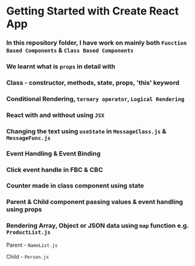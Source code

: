 # Getting Started with Create React App

### In this repository folder, I have work on mainly both `Function Based Components` & `Class Based Components`

### We learnt what is `props` in detail with 

### Class - constructor, methods, state, props, 'this' keyword

### Conditional Rendering, `ternary operator`, `Logical Rendering`

### React with and without using `JSX` 

### Changing the text using `useState` in `MessageClass.js` & `MessageFunc.js`

### Event Handling & Event Binding 

### Click event handle in FBC & CBC

### Counter made in class component using state

### Parent & Child component passing values & event handling using props

### Rendering Array, Object or JSON data using `map` function e.g. `ProductList.js`
Parent - `NameList.js` 

Child - `Person.js`

